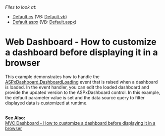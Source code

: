 <!-- default file list -->
*Files to look at*:

* [Default.cs](./CS/WebApplication7/Default.aspx.cs) (VB: [Default.vb](./VB/WebApplication7/Default.aspx.vb))
* [Default.aspx](./CS/WebApplication7/Default.aspx) (VB: [Default.aspx](./VB/WebApplication7/Default.aspx))
<!-- default file list end -->
# Web Dashboard - How to customize a dashboard before displaying it in a browser

<p>This example demonstrates how to handle the <a href="https://docs.devexpress.com/Dashboard/DevExpress.DashboardWeb.ASPxDashboard.DashboardLoading">ASPxDashboard.DashboardLoading</a> event that is raised when a dashboard is loaded. In the event handler, you can edit the loaded dashboard and provide the updated version to the ASPxDashboard control. In this example, the default parameter value is set and the data source query to filter displayed data is customized at runtime.

<br><b>See Also:</b><br><a href="https://github.com/DevExpress-Examples/how-to-customize-a-dashboard-before-displaying-it-in-a-browser-t596822">MVC Dashboard - How to customize a dashboard before displaying it in a browser</a>
</p>
<br/>

